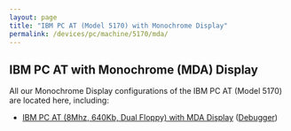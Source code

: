 ```yaml
---
layout: page
title: "IBM PC AT (Model 5170) with Monochrome Display"
permalink: /devices/pc/machine/5170/mda/
---
```


IBM PC AT with Monochrome (MDA) Display
---

All our Monochrome Display configurations of the IBM PC AT (Model 5170) are located here, including:

* [IBM PC AT (8Mhz, 640Kb, Dual Floppy) with MDA Display](/devices/pc/machine/5170/mda/640kb/rev3/) ([Debugger](/devices/pc/machine/5170/mda/640kb/rev3/debugger/))
